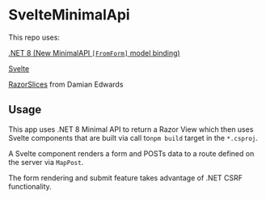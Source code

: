 # SvelteMinimalApi

This repo uses:

[.NET 8 (New MinimalAPI `[FromForm]`  model binding)](https://devblogs.microsoft.com/dotnet/asp-net-core-updates-in-dotnet-8-preview-6/#complex-form-binding-support-in-minimal-apis)

[Svelte](https://svelte.dev/)

[RazorSlices](https://github.com/DamianEdwards/RazorSlices) from Damian Edwards

## Usage

This app uses .NET 8 Minimal API to return a Razor View which then uses Svelte components that are built via call to`npm build` target in the `*.csproj`.

A Svelte component renders a form and POSTs data to a route defined on the server via `MapPost`. 

The form rendering and submit feature takes advantage of .NET CSRF functionality.